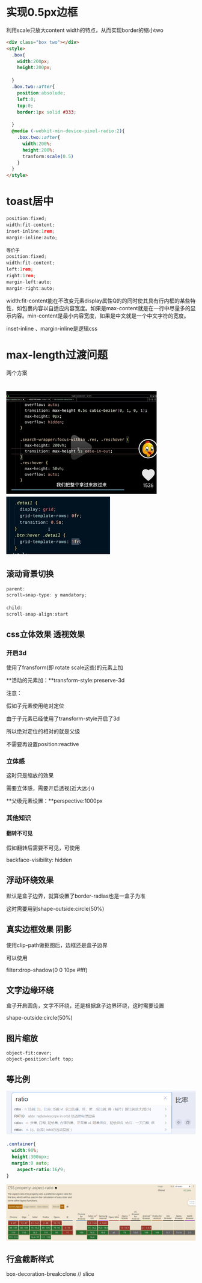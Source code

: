 # 实现0.5px边框

利用scale只放大content width的特点，从而实现border的缩小two

```html
<div class="box two"></div>
<style>
  .box{
    width:200px;
    height:200px;

  }
  .box.two::after{
    position:absolude;
    left:0;
    top:0;
    border:1px solid #333;

  }
  @media (-webkit-min-device-pixel-radio:2){
    .box.two::after{
      width:200%;
      height:200%;
      tranform:scale(0.5)
    }
  }
</style>
```

# toast居中

```javascript
position:fixed;
width:fit-content;
inset-inline:1rem;
margin-inline:auto;

等价于
position:fixed;
width:fit-content;
left:1rem;
right:1rem;
margin-left:auto;
margin-right:auto;
```

 width:fit-content能在不改变元素display属性Q的的同时使其具有行内框的某些特性，如包裹内容以自适应内容宽度。如果是max-content就是在一行中尽量多的显示内容。min-content是最小内容宽度，如果是中文就是一个中文字符的宽度。



inset-inline 、margin-inline是逻辑css 



# max-length过渡问题

两个方案

# ![img](https://raw.githubusercontent.com/xxxsjan/pic-bed/main/202304232111246.png)![img](https://raw.githubusercontent.com/xxxsjan/pic-bed/main/202304232111018.png)

## 滚动背景切换

```typescript
parent:
scroll=snap-type: y mandatory;

child:
scroll-snap-align:start
```

##  css立体效果 透视效果

### 开启3d

使用了fransform(即 rotate scale这些)的元素上加

**活动的元素加：**transform-style:preserve-3d

注意：

假如子元素使用绝对定位

由于子元素已经使用了transform-style开启了3d

所以绝对定位的相对的就是父级

不需要再设置position:reactive

### 立体感

这时只是缩放的效果

需要立体感，需要开启透视(近大远小)



**父级元素设置：**perspective:1000px

### 其他知识

#### 翻转不可见

假如翻转后需要不可见，可使用

backface-visibility: hidden  



## 浮动环绕效果

默认是盒子边界，就算设置了border-radias也是一盒子为准

这时需要用到shape-outside:circle(50%)

## 真实边框效果 阴影

使用clip-path做抠图后，边框还是盒子边界

可以使用

filter:drop-shadow(0 0 10px #fff)



## 文字边缘环绕

盒子开启圆角，文字不环绕，还是根据盒子边界环绕，这时需要设置

shape-outside:circle(50%)



## 图片缩放

```plain
object-fit:cover;
object-position:left top;
```



## 等比例

![img](https://raw.githubusercontent.com/xxxsjan/pic-bed/main/202304232111797.png)

```css
.container{
  width:90%;
  height:300opx;
  margin:0 auto;
	aspect-ratio:16/9;
}
```

![img](https://raw.githubusercontent.com/xxxsjan/pic-bed/main/202304232111654.png)

## 行盒截断样式

box-decoration-break:clone  // slice

